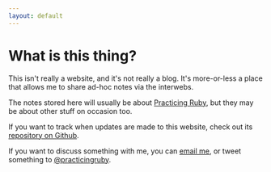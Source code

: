 ```yaml
---
layout: default
---
```


# What is this thing?

This isn't really a website, and it's not really a blog. It's more-or-less a
place that allows me to share ad-hoc notes via the interwebs.

The notes stored here will usually be about [Practicing
Ruby](http://practicingruby.com), but they may be about other 
stuff on occasion too.

If you want to track when updates are made to this website, check out its
[repository 
on Github](http://github.com/elm-city-craftworks/notes.practicingruby.com). 


If you want to discuss something with me, you can [email
me](mailto:gregory@practicingruby.com), or tweet something to
[@practicingruby](http://twitter.com/practicingruby).
